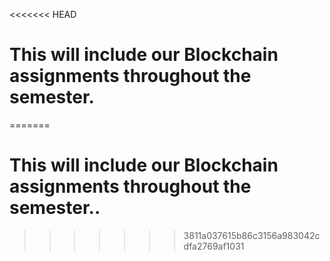 <<<<<<< HEAD
# This will include our Blockchain assignments throughout the semester.
=======
# This will include our Blockchain assignments throughout the semester..
>>>>>>> 3811a037615b86c3156a983042cdfa2769af1031
